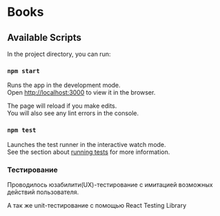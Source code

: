 # Books

## Available Scripts

In the project directory, you can run:

### `npm start`

Runs the app in the development mode.\
Open [http://localhost:3000](http://localhost:3000) to view it in the browser.

The page will reload if you make edits.\
You will also see any lint errors in the console.

### `npm test`

Launches the test runner in the interactive watch mode.\
See the section about [running tests](https://facebook.github.io/create-react-app/docs/running-tests) for more information.

### Тестирование

Проводилось юзабилити(UX)-тестирование с имитацией возможных действий пользователя.

А так же unit-тестирование с помощью React Testing Library
